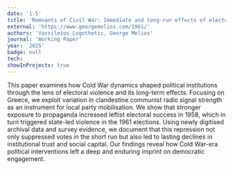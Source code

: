 ```yaml
---
date: '1.5'
title: 'Remnants of Civil War: Immediate and long-run effects of electoral oppression in cold war Greece'
external: 'https://www.georgemelios.com/1961/'
authors: 'Vassileios Logothetis, George Melios'
journal: 'Working Paper'
year: '2025'
badge: null
tech:
showInProjects: true
---
```


This paper examines how Cold War dynamics shaped political institutions through the lens of electoral
violence and its long-term effects. Focusing on Greece, we exploit variation in clandestine communist radio signal strength as an instrument for local party mobilisation. We show that stronger exposure to propaganda increased leftist electoral success in 1958, which in turn triggered state-led violence in the 1961 elections. Using newly digitised archival data and survey evidence, we document that this repression not only suppressed votes in the short run but also led to lasting declines in institutional trust and social capital. Our findings reveal how Cold War-era political interventions left a deep and enduring imprint on democratic engagement.
